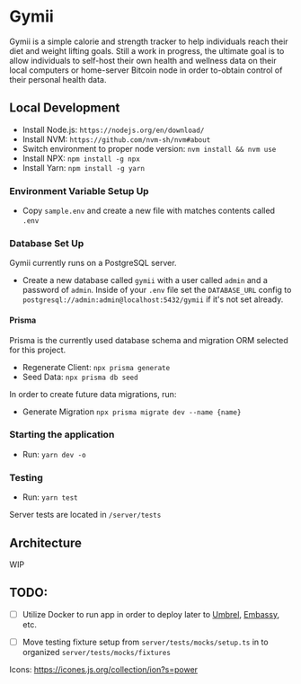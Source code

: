 # Gymii

Gymii is a simple calorie and strength tracker to help individuals reach their diet and weight lifting goals. Still a work in progress, the ultimate goal is to allow individuals to self-host their own health and wellness data on their local computers or home-server Bitcoin node in order to-obtain control of their personal health data.

## Local Development

- Install Node.js: `https://nodejs.org/en/download/`
- Install NVM: `https://github.com/nvm-sh/nvm#about`
- Switch environment to proper node version: `nvm install && nvm use`
- Install NPX: `npm install -g npx`
- Install Yarn: `npm install -g yarn`

### Environment Variable Setup Up

- Copy `sample.env` and create a new file with matches contents called `.env`


### Database Set Up

Gymii currently runs on a PostgreSQL server.

- Create a new database called `gymii` with a user called `admin` and a password of `admin`. Inside of your `.env` file set the `DATABASE_URL` config to `postgresql://admin:admin@localhost:5432/gymii` if it's not set already.

#### Prisma

Prisma is the currently used database schema and migration ORM selected for this project.

- Regenerate Client: `npx prisma generate`
- Seed Data: `npx prisma db seed`

In order to create future data migrations, run:

- Generate Migration `npx prisma migrate dev --name {name}`


### Starting the application

- Run: `yarn dev -o`


### Testing

- Run: `yarn test`

Server tests are located in `/server/tests`

## Architecture

WIP


## TODO:

- [ ] Utilize Docker to run app in order to deploy later to [Umbrel](https://umbrel.com/), [Embassy](https://start9.com/), etc.
- [ ] Move testing fixture setup from `server/tests/mocks/setup.ts` in to organized `server/tests/mocks/fixtures`


Icons: https://icones.js.org/collection/ion?s=power
